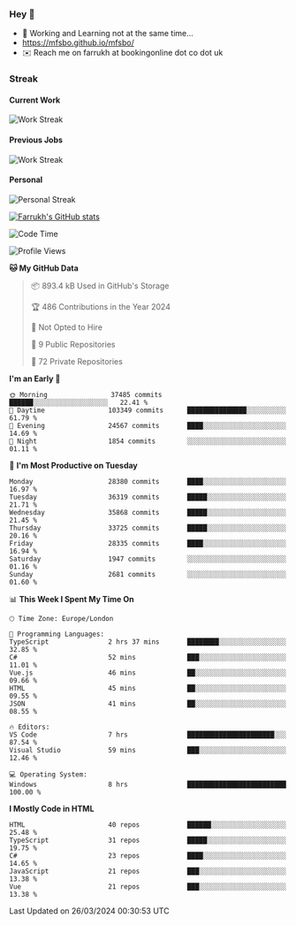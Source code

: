 ### Hey 👋

- 🏃 Working and Learning not at the same time...
- https://mfsbo.github.io/mfsbo/
- ✉️ Reach me on farrukh at bookingonline dot co dot uk

### Streak
#### Current Work
![Work Streak](https://streak-stats.demolab.com/?user=mfsbo)
#### Previous Jobs
![Work Streak](https://streak-stats.demolab.com/?user=farrukhcw)
#### Personal
![Personal Streak](https://streak-stats.demolab.com/?user=farrukhsubhani)

[![Farrukh's GitHub stats](https://github-readme-stats.vercel.app/api?username=mfsbo&hide=stars&count_private=true)](https://github.com/mfsbo/)

<!--START_SECTION:waka-->
![Code Time](http://img.shields.io/badge/Code%20Time-587%20hrs%2045%20mins-blue)

![Profile Views](http://img.shields.io/badge/Profile%20Views-30-blue)

**🐱 My GitHub Data** 

> 📦 893.4 kB Used in GitHub's Storage 
 > 
> 🏆 486 Contributions in the Year 2024
 > 
> 🚫 Not Opted to Hire
 > 
> 📜 9 Public Repositories 
 > 
> 🔑 72 Private Repositories 
 > 
**I'm an Early 🐤** 

```text
🌞 Morning                37485 commits       ██████░░░░░░░░░░░░░░░░░░░   22.41 % 
🌆 Daytime                103349 commits      ███████████████░░░░░░░░░░   61.79 % 
🌃 Evening                24567 commits       ████░░░░░░░░░░░░░░░░░░░░░   14.69 % 
🌙 Night                  1854 commits        ░░░░░░░░░░░░░░░░░░░░░░░░░   01.11 % 
```
📅 **I'm Most Productive on Tuesday** 

```text
Monday                   28380 commits       ████░░░░░░░░░░░░░░░░░░░░░   16.97 % 
Tuesday                  36319 commits       █████░░░░░░░░░░░░░░░░░░░░   21.71 % 
Wednesday                35868 commits       █████░░░░░░░░░░░░░░░░░░░░   21.45 % 
Thursday                 33725 commits       █████░░░░░░░░░░░░░░░░░░░░   20.16 % 
Friday                   28335 commits       ████░░░░░░░░░░░░░░░░░░░░░   16.94 % 
Saturday                 1947 commits        ░░░░░░░░░░░░░░░░░░░░░░░░░   01.16 % 
Sunday                   2681 commits        ░░░░░░░░░░░░░░░░░░░░░░░░░   01.60 % 
```


📊 **This Week I Spent My Time On** 

```text
🕑︎ Time Zone: Europe/London

💬 Programming Languages: 
TypeScript               2 hrs 37 mins       ████████░░░░░░░░░░░░░░░░░   32.85 % 
C#                       52 mins             ███░░░░░░░░░░░░░░░░░░░░░░   11.01 % 
Vue.js                   46 mins             ██░░░░░░░░░░░░░░░░░░░░░░░   09.66 % 
HTML                     45 mins             ██░░░░░░░░░░░░░░░░░░░░░░░   09.55 % 
JSON                     41 mins             ██░░░░░░░░░░░░░░░░░░░░░░░   08.55 % 

🔥 Editors: 
VS Code                  7 hrs               ██████████████████████░░░   87.54 % 
Visual Studio            59 mins             ███░░░░░░░░░░░░░░░░░░░░░░   12.46 % 

💻 Operating System: 
Windows                  8 hrs               █████████████████████████   100.00 % 
```

**I Mostly Code in HTML** 

```text
HTML                     40 repos            ██████░░░░░░░░░░░░░░░░░░░   25.48 % 
TypeScript               31 repos            █████░░░░░░░░░░░░░░░░░░░░   19.75 % 
C#                       23 repos            ████░░░░░░░░░░░░░░░░░░░░░   14.65 % 
JavaScript               21 repos            ███░░░░░░░░░░░░░░░░░░░░░░   13.38 % 
Vue                      21 repos            ███░░░░░░░░░░░░░░░░░░░░░░   13.38 % 
```




 Last Updated on 26/03/2024 00:30:53 UTC
<!--END_SECTION:waka-->
<!--
**mfsbo/mfsbo** is a ✨ _special_ ✨ repository because its `README.md` (this file) appears on your GitHub profile.

Here are some ideas to get you started:

- 🔭 I’m currently working on ...
- 🌱 I’m currently learning ...
- 👯 I’m looking to collaborate on ...
- 🤔 I’m looking for help with ...
- 💬 Ask me about ...
- 📫 How to reach me: ...
- 😄 Pronouns: ...
- ⚡ Fun fact: ...
-->
